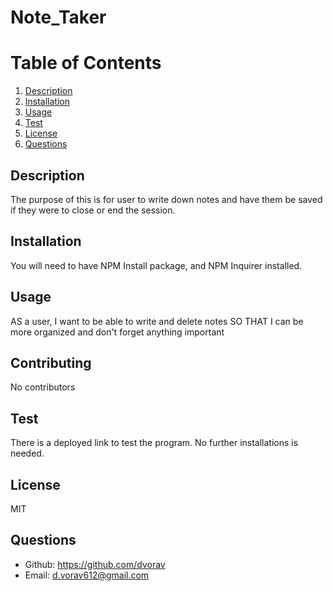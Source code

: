 
# Note_Taker



# Table of Contents

1. [Description](#Description)
2. [Installation](#Installation)
3. [Usage](#Usage)
4. [Test](#test)
5. [License](#License)
6. [Questions](#Questions)

## Description
The purpose of this is for user to write down notes and have them be saved if they were to close or end the session.      
## Installation
You will need to have NPM Install package, and NPM Inquirer installed.
## Usage
AS a user, I want to be able to write and delete notes SO THAT I can be more organized and don't forget anything important
## Contributing
No contributors
## Test
There is a deployed link to test the program. No further installations is needed.
## License
MIT
## Questions
* Github: https://github.com/dvorav
* Email: d.vorav612@gmail.com